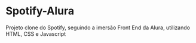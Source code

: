 # Spotify-Alura
Projeto clone do Spotify, seguindo a imersão Front End da Alura, utilizando HTML, CSS e Javascript

